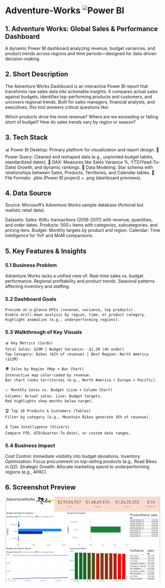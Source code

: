 # Adventure-Works   ![Power BI](https://img.shields.io/badge/Power%20BI-Data%20Viz-yellow?logo=powerbi)

## 1. Adventure Works: Global Sales & Performance Dashboard
A dynamic Power BI dashboard analyzing revenue, budget variances, and product trends across regions and time periods—designed for data-driven decision-making.

## 2. Short Description
The Adventure Works Dashboard is an interactive Power BI report that transforms raw sales data into actionable insights. It compares actual sales against budgets, identifies top-performing products and customers, and uncovers regional trends. Built for sales managers, financial analysts, and executives, this tool answers critical questions like:

Which products drive the most revenue?
Where are we exceeding or falling short of budget?
How do sales trends vary by region or season?

## 3. Tech Stack
📊 Power BI Desktop: Primary platform for visualization and report design.
🔧 Power Query: Cleaned and reshaped data (e.g., unpivoted budget tables, standardized dates).
🧮 DAX: Measures like Sales Variance %, YTD(Yead-To-Date) Growth, and dynamic rankings.
🔗 Data Modeling: Star schema with relationships between Sales, Products, Territories, and Calendar tables.
📁 File Formats: .pbix (Power BI project) + .png (dashboard previews).

## 4. Data Source
Source: Microsoft’s Adventure Works sample database (fictional but realistic retail data).
  
Datasets:
Sales: 60K+ transactions (2016–2017) with revenue, quantities, and order dates.
Products: 500+ items with categories, subcategories, and pricing tiers.
Budget: Monthly targets by product and region.
Calendar: Time intelligence for YoY and MoM comparisons.

## 5. Key Features & Insights

   ### 5.1 Business Problem
   Adventure Works lacks a unified view of:
     Real-time sales vs. budget performance.
     Regional profitability and product trends.
     Seasonal patterns affecting inventory and staffing.
        
   ### 5.2 Dashboard Goals
    Provide at-a-glance KPIs (revenue, variance, top products).
    Enable drill-down analysis by region, time, or product category.
    Highlight anomalies (e.g., underperforming regions).
        
   ### 5.3 Walkthrough of Key Visuals
    📊 Key Metrics (Cards)
    Total Sales: $29M | Budget Variance: -$1.2M (4% under)
    Top Category: Bikes (62% of revenue) | Best Region: North America ($12M)
        
    🌍 Sales by Region (Map + Bar Chart)
    Interactive map color-coded by revenue.
    Bar chart ranks territories (e.g., North America > Europe > Pacific).
        
    📈 Monthly Sales vs. Budget (Line + Column Chart)
    Columns: Actual sales. Line: Budget targets.
    Red highlights show months below target.
        
    🏆 Top 10 Products & Customers (Tables)
    Filter by category (e.g., Mountain Bikes generate 35% of revenue).
        
    ⏳ Time Intelligence (Slicers)
    Compare YTD, QTD(Quarter-To-Date), or custom date ranges.
        
   ### 5.4 Business Impact
  Cost Control: Immediate visibility into budget deviations.
  Inventory Optimization: Focus procurement on top-selling products (e.g., Road Bikes in Q2).
  Strategic Growth: Allocate marketing spend to underperforming regions (e.g., APAC).

## 6. Screenshot Preview

![Dashboard Preview](https://github.com/nitikad58/Adventure-Works/blob/607faeb91d0bd9895c6f1892e079403d9dd08758/Screenshot%20of%20Adventure%20Works.png)
